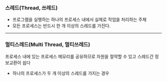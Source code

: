 ### 스레드(Thread, 쓰레드)
- 프로그램을 실행하는 하나의 프로세스 내에서 실제로 작업을 처리하는 주체
- 모든 프로세스는 반드시 한 개 이상의 스레드를 가진다.
---
### 멀티스레드(Multi Thread, 멀티쓰레드)
프로세스 내에 있는 프로세스 메모리를 공유하므로 자원을 절약할 수 있고 스레드간 정보교환이 쉽다
- 하나의 프로세스가 두 개 이상의 스레드를 가지는 경우
